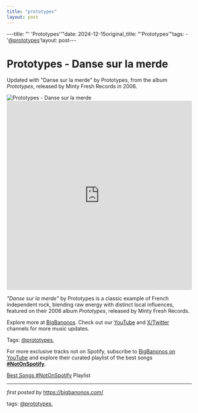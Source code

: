 ```yaml
---
title: "prototypes"
layout: post
---
```

---title: "' 'Prototypes''"date: 2024-12-15original_title: "'Prototypes'"tags:  - '[@prototypes](/tags/prototypes/)'layout: post---<!-- Title of the Post --><h1 >Prototypes - Danse sur la merde</h1> <!-- Introductory Text --><p >Updated with "Danse sur la merde" by Prototypes, from the album *Prototypes*, released by Minty Fresh Records in 2006.</p> <!-- Featured Image --><div > <img src="https://m.media-amazon.com/images/I/41288SVWG1L._UF1000,1000_QL80_.jpg" alt="Prototypes - Danse sur la merde" /></div> <!-- YouTube Video Embed --><div > <iframe width="100%" height="514" src="https://www.youtube.com/embed/GAJq-BkJFY4" title="Prototypes - Danse sur la merde" frameborder="0" allow="accelerometer; autoplay; clipboard-write; encrypted-media; gyroscope; picture-in-picture; web-share" referrerpolicy="strict-origin-when-cross-origin" allowfullscreen></iframe></div> <!-- Song Information --><div > <p><em>"Danse sur la merde"</em> by Prototypes is a classic example of French independent rock, blending raw energy with distinct local influences, featured on their 2006 album *Prototypes*, released by Minty Fresh Records.</p></div> <!-- Footer Links --><div > <p>Explore more at <a href="https://bigbanonos.com/" target="_blank">BigBanonos</a>. Check out our <a href="https://www.youtube.com/[@BigBanonos](/tags/BigBanonos/)" target="_blank">YouTube</a> and <a href="https://x.com/bigbanonos" target="_blank">X/Twitter</a> channels for more music updates.</p></div> <!-- Tags --><p >Tags: [@prototypes](/tags/prototypes/),</p><!--Subscribe and Playlist Links--><div>    <p>For more exclusive tracks not on Spotify, subscribe to <a href="https://www.youtube.com/[@BigBanonos](/tags/BigBanonos/)" target="_blank">BigBanonos on YouTube</a> and explore their curated playlist of the best songs <strong>[#NotOnSpotify](/tags/NotOnSpotify/)</strong>.</p>    <p><a href="https://www.youtube.com/playlist?list=PLtuNtuTatqI0kFahUCbtbfenC_ET5O_tr" target="_blank">Best Songs [#NotOnSpotify](/tags/NotOnSpotify/) Playlist<br /></a></p></div><hr /><p><em>first posted by</em> <a href="https://bigbanonos.com/" rel="noopener" target="_new">https://bigbanonos.com/</a></p><p>tags: [@prototypes](/tags/prototypes/),</p>